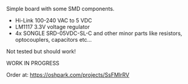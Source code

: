 Simple board with some SMD components.

- Hi-Link 100-240 VAC to 5 VDC
- LM1117 3.3V voltage regulator
- 4x SONGLE  SRD-05VDC-SL-C
and other minor parts like resistors, optocouplers, capacitors etc...

Not tested but should work!

WORK IN PROGRESS

Order at: https://oshpark.com/projects/SsFMlrRV
